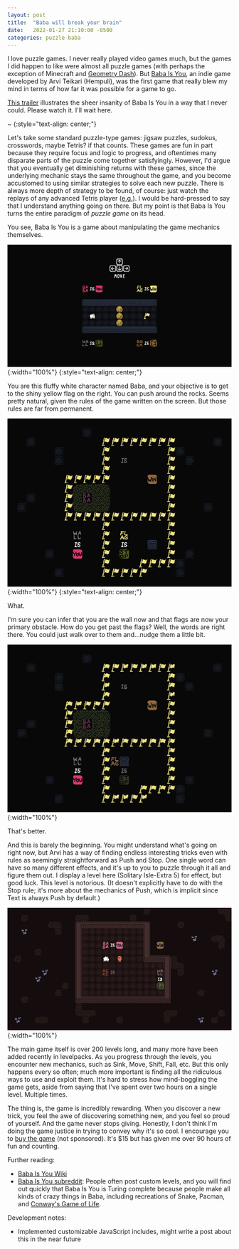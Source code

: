 ```yaml
---
layout: post
title:  "Baba will break your brain"
date:   2022-01-27 21:10:00 -0500
categories: puzzle baba
---
```


I love puzzle games. I never really played video games much, but the games I did happen to like were almost all puzzle games (with perhaps the exception of Minecraft and [Geometry Dash](https://youtu.be/Dfm_LegCN9Q)). But [Baba Is You](https://www.hempuli.com/baba/), an indie game developed by Arvi Teikari (Hempuli), was the first game that really blew my mind in terms of how far it was possible for a game to go.

[This trailer](https://youtu.be/U7MJljsoUSo) illustrates the sheer insanity of Baba Is You in a way that I never could. Please watch it. I'll wait here.

~
{:style="text-align: center;"}

Let's take some standard puzzle-type games: jigsaw puzzles, sudokus, crosswords, maybe Tetris? if that counts. These games are fun in part because they require focus and logic to progress, and oftentimes many disparate parts of the puzzle come together satisfyingly. However, I'd argue that you eventually get diminishing returns with these games, since the underlying mechanic stays the same throughout the game, and you become accustomed to using similar strategies to solve each new puzzle. There is always more depth of strategy to be found, of course: just watch the replays of any advanced Tetris player ([e.g.](https://youtu.be/_k5tP1v0w-k)). I would be hard-pressed to say that I understand anything going on there. But my point is that Baba Is You turns the entire paradigm of *puzzle game* on its head.

You see, Baba Is You is a game about manipulating the game mechanics themselves.

![baba-level-0](/assets/Island-00_Baba_Is_You.png){:width="100%"}
{:style="text-align: center;"}

You are this fluffy white character named Baba, and your objective is to get to the shiny yellow flag on the right. You can push around the rocks. Seems pretty natural, given the rules of the game written on the screen. But those rules are far from permanent.

![baba-level-2](/assets/Island-02_Now_What_Is_This.png){:width="100%"}
{:style="text-align: center;"}

What.

I'm sure you can infer that you are the wall now and that flags are now your primary obstacle. How do you get past the flags? Well, the words are right there. You could just walk over to them and...nudge them a little bit.

![baba-level-2-again](/assets/Island-02_Now_What_Is_This-2.png){:width="100%"}

That's better.

And this is barely the beginning. You might understand what's going on right now, but Arvi has a way of finding endless interesting tricks even with rules as seemingly straightforward as Push and Stop. One single word can have so many different effects, and it's up to you to puzzle through it all and figure them out. I display a level here (Solitary Isle-Extra 5) for effect, but good luck. This level is notorious. (It doesn't explicitly have to do with the Stop rule; it's more about the mechanics of Push, which is implicit since Text is always Push by default.)

![baba-level-2-e5](/assets/Dungeon.png){:width="100%"}

The main game itself is over 200 levels long, and many more have been added recently in levelpacks. As you progress through the levels, you encounter new mechanics, such as Sink, Move, Shift, Fall, etc. But this only happens every so often; much more important is finding all the ridiculous ways to use and exploit them. It's hard to stress how mind-boggling the game gets, aside from saying that I've spent over two hours on a single level. Multiple times.

The thing is, the game is incredibly rewarding. When you discover a new trick, you feel the awe of discovering something new, and you feel so proud of yourself. And the game never stops giving. Honestly, I don't think I'm doing the game justice in trying to convey why it's so cool. I encourage you to [buy the game](https://store.steampowered.com/app/736260/Baba_Is_You/) (not sponsored). It's $15 but has given me over 90 hours of fun and counting.

Further reading:
* [Baba Is You Wiki](https://babaiswiki.fandom.com/wiki/Baba_Is_You_Wiki)
* [Baba Is You subreddit](https://www.reddit.com/r/BabaIsYou/): People often post custom levels, and you will find out quickly that Baba Is You is Turing complete because people make all kinds of crazy things in Baba, including recreations of Snake, Pacman, and [Conway's Game of Life](https://youtu.be/YH0NR1kmMUo).

Development notes:
* Implemented customizable JavaScript includes, might write a post about this in the near future

